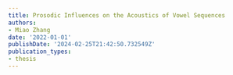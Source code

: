 ```yaml
---
title: Prosodic Influences on the Acoustics of Vowel Sequences
authors:
- Miao Zhang
date: '2022-01-01'
publishDate: '2024-02-25T21:42:50.732549Z'
publication_types:
- thesis
---
```

